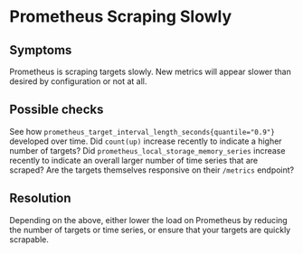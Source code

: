 # Prometheus Scraping Slowly

## Symptoms

Prometheus is scraping targets slowly. New metrics will appear slower than
desired by configuration or not at all.

## Possible checks

See how `prometheus_target_interval_length_seconds{quantile="0.9"}` developed
over time. Did `count(up)` increase recently to indicate a higher number of
targets? Did `prometheus_local_storage_memory_series` increase recently to
indicate an overall larger number of time series that are scraped? Are the
targets themselves responsive on their `/metrics` endpoint?

## Resolution

Depending on the above, either lower the load on Prometheus by reducing the
number of targets or time series, or ensure that your targets are quickly
scrapable.
